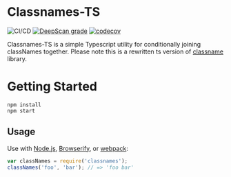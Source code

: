 # Classnames-TS
![CI/CD](https://github.com/nok91/classnames-ts/workflows/CI/CD/badge.svg)
[![DeepScan grade](https://deepscan.io/api/teams/11630/projects/14533/branches/272975/badge/grade.svg)](https://deepscan.io/dashboard#view=project&tid=11630&pid=14533&bid=272975)
[![codecov](https://codecov.io/gh/nok91/classnames-ts/branch/main/graph/badge.svg?token=7YE3XV9YRP)](https://codecov.io/gh/nok91/classnames-ts)

Classnames-TS is a simple Typescript utility for conditionally joining classNames together.
Please note this is a rewritten ts version of [classname](https://github.com/JedWatson/classnames) library.

# Getting Started
```
npm install 
npm start
```

## Usage

Use with [Node.js](https://nodejs.org/en/), [Browserify](https://browserify.org/), or [webpack](https://webpack.github.io/):

```js
var classNames = require('classnames');
classNames('foo', 'bar'); // => 'foo bar'
```
